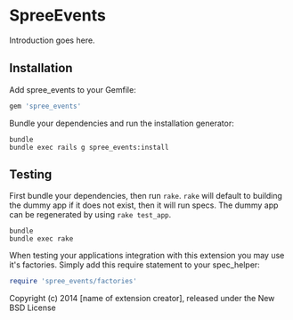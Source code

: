 SpreeEvents
===========

Introduction goes here.

Installation
------------

Add spree_events to your Gemfile:

```ruby
gem 'spree_events'
```

Bundle your dependencies and run the installation generator:

```shell
bundle
bundle exec rails g spree_events:install
```

Testing
-------

First bundle your dependencies, then run `rake`. `rake` will default to building the dummy app if it does not exist, then it will run specs. The dummy app can be regenerated by using `rake test_app`.

```shell
bundle
bundle exec rake
```

When testing your applications integration with this extension you may use it's factories.
Simply add this require statement to your spec_helper:

```ruby
require 'spree_events/factories'
```

Copyright (c) 2014 [name of extension creator], released under the New BSD License
